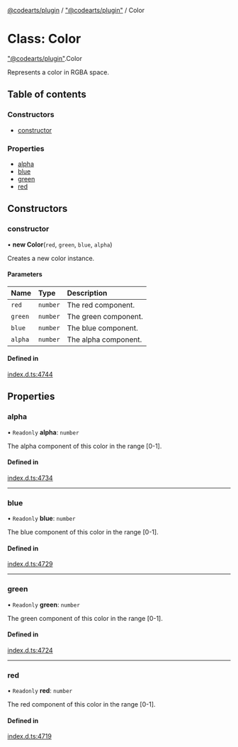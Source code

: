 [@codearts/plugin](../README.md) / ["@codearts/plugin"](../modules/_codearts_plugin_.md) / Color

# Class: Color

["@codearts/plugin"](../modules/_codearts_plugin_.md).Color

Represents a color in RGBA space.

## Table of contents

### Constructors

- [constructor](codearts_plugin_.Color.md#constructor)

### Properties

- [alpha](codearts_plugin_.Color.md#alpha)
- [blue](codearts_plugin_.Color.md#blue)
- [green](codearts_plugin_.Color.md#green)
- [red](codearts_plugin_.Color.md#red)

## Constructors

### constructor

• **new Color**(`red`, `green`, `blue`, `alpha`)

Creates a new color instance.

#### Parameters

| Name | Type | Description |
| :------ | :------ | :------ |
| `red` | `number` | The red component. |
| `green` | `number` | The green component. |
| `blue` | `number` | The blue component. |
| `alpha` | `number` | The alpha component. |

#### Defined in

[index.d.ts:4744](https://github.com/huaweicloud/cloudide-plugin-api/blob/5055bbd/index.d.ts#L4744)

## Properties

### alpha

• `Readonly` **alpha**: `number`

The alpha component of this color in the range [0-1].

#### Defined in

[index.d.ts:4734](https://github.com/huaweicloud/cloudide-plugin-api/blob/5055bbd/index.d.ts#L4734)

___

### blue

• `Readonly` **blue**: `number`

The blue component of this color in the range [0-1].

#### Defined in

[index.d.ts:4729](https://github.com/huaweicloud/cloudide-plugin-api/blob/5055bbd/index.d.ts#L4729)

___

### green

• `Readonly` **green**: `number`

The green component of this color in the range [0-1].

#### Defined in

[index.d.ts:4724](https://github.com/huaweicloud/cloudide-plugin-api/blob/5055bbd/index.d.ts#L4724)

___

### red

• `Readonly` **red**: `number`

The red component of this color in the range [0-1].

#### Defined in

[index.d.ts:4719](https://github.com/huaweicloud/cloudide-plugin-api/blob/5055bbd/index.d.ts#L4719)

